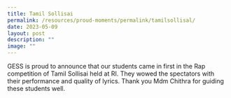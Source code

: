 ```yaml
---
title: Tamil Sollisai
permalink: /resources/proud-moments/permalink/tamilsollisal/
date: 2023-05-09
layout: post
description: ""
image: ""
---
```



GESS is proud to announce that our students came in first in the Rap competition of Tamil Sollisai held at RI. They wowed the spectators with their performance and quality of lyrics. Thank you Mdm Chithra for guiding these students well.
